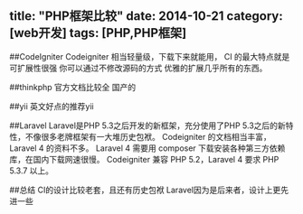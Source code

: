 title: "PHP框架比较"
date: 2014-10-21 
category: [web开发]
tags: [PHP,PHP框架]
---
##CodeIgniter
Codeigniter 相当轻量级，下载下来就能用， CI 的最大特点就是可扩展性很强 你可以通过不修改源码的方式 优雅的扩展几乎所有的东西。

##thinkphp
官方文档比较全
国产的

##yii
英文好点的推荐yii

##Laravel 
Laravel是PHP 5.3之后开发的新框架，充分使用了PHP 5.3之后的新特性，不像很多老牌框架有一大堆历史包袱。
Codeigniter 的文档相当丰富，Laravel 4 的资料不多。
Laravel 4 需要用 composer 下载安装各种第三方依赖库，在国内下载网速很慢。
Codeigniter 兼容 PHP 5.2，Laravel 4 要求 PHP 5.3.7 以上。

##总结
CI的设计比较老套，且还有历史包袱
Laravel因为是后来者，设计上更先进一些
